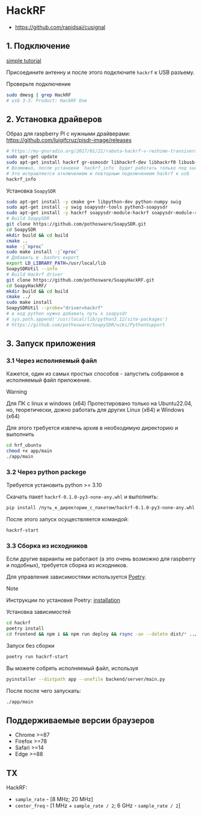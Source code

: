 # HackRF

- https://github.com/rapidsai/cusignal

## 1. Подключение

[simple tutorial](https://my-gnuradio.org/2015/03/19/obzor-hackrf-one-chast-1-raspakovka-i-podklyuchenie/)

Присоедините антенну и после этого подключите `hackrf` к USB разъему.

Проверьте подключение
```bash
sudo dmesg | grep HackRF
# usb 3-3: Product: HackRF One
```

## 2. Установка драйверов

Образ для raspberry PI с нужными драйверами:
https://github.com/luigifcruz/pisdr-image/releases

```bash
# https://my-gnuradio.org/2017/01/21/rabota-hackrf-v-rezhime-transivera-v-gnuradio/
sudo apt-get update
sudo apt-get install hackrf gr-osmosdr libhackrf-dev libhackrf0 libusb-1.0-0 libusb-1.0-0-dev libfftw3-dev
# Возможно, после установки `hackrf_info` будет работать только под sudo
# Это исправляется отключением и повторным подключением hackrf к usb
hackrf_info
```

Установка `SoapySDR`
```bash
sudo apt-get install -y cmake g++ libpython-dev python-numpy swig
sudo apt-get install -y swig soapysdr-tools python3-soapysdr 
sudo apt-get install -y hackrf soapysdr-module-hackrf soapysdr-module-rfspace
# Build SoapySDR
git clone https://github.com/pothosware/SoapySDR.git
cd SoapySDR
mkdir build && cd build
cmake ..
make -j`nproc`
sudo make install -j`nproc`
# Добавить в .bashrc export
export LD_LIBRARY_PATH=/usr/local/lib
SoapySDRUtil --info
# Build Hackrf driver
git clone https://github.com/pothosware/SoapyHackRF.git
cd SoapyHackRF/
mkdir build && cd build
cmake ../
sudo make install
SoapySDRUtil --probe="driver=hackrf"
# в код python нужно добавить путь к soapysdr
# sys.path.append('/usr/local/lib/python3.12/site-packages')
# https://github.com/pothosware/SoapySDR/wiki/PythonSupport
```

## 3. Запуск приложения

### 3.1 Через исполняемый файл

Кажется, один из самых простых способов - запустить собранное в исполняемый файл приложение.

> [!WARNING]
> Для ПК с linux и windows (x64)
> Протестировано только на Ubuntu22.04, но, теоретически, дожно работать для других Linux (x64) и Windows (x64)

Для этого требуется извлечь архив в необходимую директорию и выполнить

```bash
cd hrf_ubuntu
chmod +x app/main
./app/main
```

### 3.2 Через python packege

Требуется установить python >= 3.10

Скачать пакет `hackrf-0.1.0-py3-none-any.whl` и выполнить:

```bash
pip install /путь_к_директории_с_пакетом/hackrf-0.1.0-py3-none-any.whl
```

После этого запуск осуществляется командой:

```bash
hackrf-start
```

### 3.3 Сборка из исходников

Если другие варианты не работают (а это очень возможно для raspberry и подобных),
требуется сборка из исходников.

Для управления зависимостями используется [Poetry](https://python-poetry.org/docs/).

> [!NOTE]
> Инструкции по установке Poetry: [installation](https://python-poetry.org/docs/#installation)

Установка зависимостей
```bash
cd hackrf
poetry install
cd frontend && npm i && npm run deploy && rsync -av --delete dist/* ../app/static && cd ..
 ```

Запуск без сборки
```bash
poetry run hackrf-start
```

Вы можете собрять исполняемый файл, используя

```bash
pyinstaller --distpath app --onefile backend/server/main.py
```
После после чего запускать:
```bash
./app/main
```

## Поддерживаемые версии браузеров
- Chrome >=87
- Firefox >=78
- Safari >=14
- Edge >=88


## ТХ
HackRF:
- `sample_rate` - [8 MHz; 20 MHz]
- `center_freq` - [1 MHz + `sample_rate / 2`; 6 GHz - `sample_rate / 2`]
